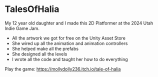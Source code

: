 # TalesOfHalia

My 12 year old daughter and I made this 2D Platformer at the 2024 Utah Indie Game Jam.

- All the artwork we got for free on the Unity Asset Store
- She wired up all the animation and animation controllers
- She helped make all the prefabs
- She designed all the levels
- I wrote all the code and taught her how to do everything

Play the game: https://mollydolly236.itch.io/tale-of-halia
